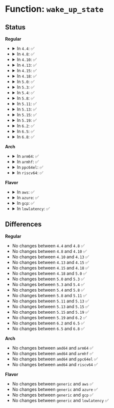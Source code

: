 # Function: <code>wake_up_state</code>

## Status
<b>Regular</b>
<ul>
<li>
<details>
<summary>In <code>4.4</code>: ✅</summary>

```c
int wake_up_state(struct task_struct *p, unsigned int state);
```

**Collision:** Unique Global

**Inline:** No

**Transformation:** False

**Instances:**

```
In kernel/sched/core.c (ffffffff810ac7d0)
Location: kernel/sched/core.c:2071
Inline: False
Direct callers:
  - kernel/ptrace.c:ptrace_resume
  - kernel/ptrace.c:ptrace_resume
  - kernel/signal.c:signal_wake_up_state
  - kernel/signal.c:prepare_signal
  - kernel/freezer.c:freeze_task
  - kernel/futex.c:futex_requeue
  - kernel/futex.c:futex_requeue
  - drivers/dma-buf/fence.c:fence_default_wait_cb
```
**Symbols:**

```
ffffffff810ac7d0-ffffffff810ac7e2: wake_up_state (STB_GLOBAL)
```
</details>
</li>
<li>
<details>
<summary>In <code>4.8</code>: ✅</summary>

```c
int wake_up_state(struct task_struct *p, unsigned int state);
```

**Collision:** Unique Global

**Inline:** No

**Transformation:** False

**Instances:**

```
In kernel/sched/core.c (ffffffff810af0f0)
Location: kernel/sched/core.c:2160
Inline: False
Direct callers:
  - kernel/ptrace.c:ptrace_resume
  - kernel/ptrace.c:ptrace_resume
  - kernel/signal.c:prepare_signal
  - kernel/signal.c:signal_wake_up_state
  - kernel/sched/swait.c:swake_up_all
  - kernel/freezer.c:freeze_task
  - kernel/futex.c:futex_requeue
  - kernel/futex.c:futex_requeue
  - drivers/dma-buf/fence.c:fence_default_wait_cb
```
**Symbols:**

```
ffffffff810af0f0-ffffffff810af102: wake_up_state (STB_GLOBAL)
```
</details>
</li>
<li>
<details>
<summary>In <code>4.10</code>: ✅</summary>

```c
int wake_up_state(struct task_struct *p, unsigned int state);
```

**Collision:** Unique Global

**Inline:** No

**Transformation:** False

**Instances:**

```
In kernel/sched/core.c (ffffffff810b5230)
Location: kernel/sched/core.c:2170
Inline: False
Direct callers:
  - kernel/ptrace.c:ptrace_resume
  - kernel/ptrace.c:ptrace_resume
  - kernel/signal.c:prepare_signal
  - kernel/signal.c:signal_wake_up_state
  - kernel/kthread.c:kthread_unpark
  - kernel/sched/swait.c:swake_up_all
  - kernel/freezer.c:freeze_task
  - kernel/futex.c:futex_requeue
  - kernel/futex.c:futex_requeue
  - drivers/dma-buf/dma-fence.c:dma_fence_default_wait_cb
```
**Symbols:**

```
ffffffff810b5230-ffffffff810b5242: wake_up_state (STB_GLOBAL)
```
</details>
</li>
<li>
<details>
<summary>In <code>4.13</code>: ✅</summary>

```c
int wake_up_state(struct task_struct *p, unsigned int state);
```

**Collision:** Unique Global

**Inline:** No

**Transformation:** False

**Instances:**

```
In kernel/sched/core.c (ffffffff810b14b0)
Location: kernel/sched/core.c:2137
Inline: False
Direct callers:
  - kernel/ptrace.c:ptrace_resume
  - kernel/ptrace.c:ptrace_resume
  - kernel/ptrace.c:ptrace_resume
  - kernel/signal.c:prepare_signal
  - kernel/signal.c:signal_wake_up_state
  - kernel/kthread.c:kthread_unpark
  - kernel/kthread.c:kthread_unpark
  - kernel/sched/swait.c:swake_up_all
  - kernel/freezer.c:freeze_task
  - kernel/futex.c:futex_requeue
  - kernel/futex.c:futex_requeue
  - drivers/dma-buf/dma-fence.c:dma_fence_default_wait_cb
```
**Symbols:**

```
ffffffff810b14b0-ffffffff810b14c2: wake_up_state (STB_GLOBAL)
```
</details>
</li>
<li>
<details>
<summary>In <code>4.15</code>: ✅</summary>

```c
int wake_up_state(struct task_struct *p, unsigned int state);
```

**Collision:** Unique Global

**Inline:** No

**Transformation:** False

**Instances:**

```
In kernel/sched/core.c (ffffffff810b88e0)
Location: kernel/sched/core.c:2156
Inline: False
Direct callers:
  - kernel/ptrace.c:ptrace_resume
  - kernel/ptrace.c:ptrace_resume
  - kernel/ptrace.c:ptrace_resume
  - kernel/signal.c:prepare_signal
  - kernel/signal.c:signal_wake_up_state
  - kernel/kthread.c:kthread_unpark
  - kernel/sched/swait.c:swake_up_all
  - kernel/freezer.c:freeze_task
  - kernel/futex.c:futex_requeue
  - kernel/futex.c:futex_requeue
  - drivers/dma-buf/dma-fence.c:dma_fence_default_wait_cb
```
**Symbols:**

```
ffffffff810b88e0-ffffffff810b88f2: wake_up_state (STB_GLOBAL)
```
</details>
</li>
<li>
<details>
<summary>In <code>4.18</code>: ✅</summary>

```c
int wake_up_state(struct task_struct *p, unsigned int state);
```

**Collision:** Unique Global

**Inline:** No

**Transformation:** False

**Instances:**

```
In kernel/sched/core.c (ffffffff810c03e0)
Location: kernel/sched/core.c:2152
Inline: False
Direct callers:
  - kernel/ptrace.c:ptrace_resume
  - kernel/ptrace.c:ptrace_resume
  - kernel/signal.c:prepare_signal
  - kernel/signal.c:signal_wake_up_state
  - kernel/kthread.c:kthread_unpark
  - kernel/sched/swait.c:swake_up_all
  - kernel/livepatch/transition.c:klp_send_signals
  - kernel/freezer.c:freeze_task
  - kernel/futex.c:futex_requeue
  - kernel/futex.c:futex_requeue
  - drivers/dma-buf/dma-fence.c:dma_fence_default_wait_cb
```
**Symbols:**

```
ffffffff810c03e0-ffffffff810c03f2: wake_up_state (STB_GLOBAL)
```
</details>
</li>
<li>
<details>
<summary>In <code>5.0</code>: ✅</summary>

```c
int wake_up_state(struct task_struct *p, unsigned int state);
```

**Collision:** Unique Global

**Inline:** No

**Transformation:** False

**Instances:**

```
In kernel/sched/core.c (ffffffff810c9750)
Location: kernel/sched/core.c:2146
Inline: False
Direct callers:
  - kernel/ptrace.c:ptrace_resume
  - kernel/ptrace.c:ptrace_resume
  - kernel/signal.c:prepare_signal
  - kernel/signal.c:signal_wake_up_state
  - kernel/kthread.c:kthread_unpark
  - kernel/sched/swait.c:swake_up_all
  - kernel/livepatch/transition.c:klp_send_signals
  - kernel/freezer.c:freeze_task
  - kernel/futex.c:futex_requeue
  - kernel/futex.c:futex_requeue
  - drivers/dma-buf/dma-fence.c:dma_fence_default_wait_cb
```
**Symbols:**

```
ffffffff810c9750-ffffffff810c9762: wake_up_state (STB_GLOBAL)
```
</details>
</li>
<li>
<details>
<summary>In <code>5.3</code>: ✅</summary>

```c
int wake_up_state(struct task_struct *p, unsigned int state);
```

**Collision:** Unique Global

**Inline:** No

**Transformation:** False

**Instances:**

```
In kernel/sched/core.c (ffffffff810d1380)
Location: kernel/sched/core.c:2552
Inline: False
Direct callers:
  - kernel/ptrace.c:ptrace_resume
  - kernel/ptrace.c:ptrace_resume
  - kernel/signal.c:prepare_signal
  - kernel/signal.c:signal_wake_up_state
  - kernel/kthread.c:kthread_unpark
  - kernel/sched/swait.c:swake_up_all
  - kernel/livepatch/transition.c:klp_try_complete_transition
  - kernel/freezer.c:freeze_task
  - kernel/futex.c:futex_requeue
  - kernel/futex.c:futex_requeue
  - drivers/dma-buf/dma-fence.c:dma_fence_default_wait_cb
```
**Symbols:**

```
ffffffff810d1380-ffffffff810d1392: wake_up_state (STB_GLOBAL)
```
</details>
</li>
<li>
<details>
<summary>In <code>5.4</code>: ✅</summary>

```c
int wake_up_state(struct task_struct *p, unsigned int state);
```

**Collision:** Unique Global

**Inline:** No

**Transformation:** False

**Instances:**

```
In kernel/sched/core.c (ffffffff810db330)
Location: kernel/sched/core.c:2672
Inline: False
Direct callers:
  - kernel/ptrace.c:ptrace_resume
  - kernel/ptrace.c:ptrace_resume
  - kernel/signal.c:prepare_signal
  - kernel/signal.c:signal_wake_up_state
  - kernel/kthread.c:kthread_unpark
  - kernel/sched/swait.c:swake_up_all
  - kernel/livepatch/transition.c:klp_try_complete_transition
  - kernel/freezer.c:freeze_task
  - kernel/futex.c:futex_requeue
  - kernel/futex.c:futex_requeue
  - drivers/dma-buf/dma-fence.c:dma_fence_default_wait_cb
```
**Symbols:**

```
ffffffff810db330-ffffffff810db342: wake_up_state (STB_GLOBAL)
```
</details>
</li>
<li>
<details>
<summary>In <code>5.8</code>: ✅</summary>

```c
int wake_up_state(struct task_struct *p, unsigned int state);
```

**Collision:** Unique Global

**Inline:** No

**Transformation:** False

**Instances:**

```
In kernel/sched/core.c (ffffffff810e41b0)
Location: kernel/sched/core.c:2828
Inline: False
Direct callers:
  - kernel/ptrace.c:ptrace_resume
  - kernel/ptrace.c:ptrace_resume
  - kernel/signal.c:do_signal_stop
  - kernel/signal.c:zap_other_threads
  - kernel/signal.c:force_sig_info_to_task
  - kernel/signal.c:complete_signal
  - kernel/signal.c:complete_signal
  - kernel/signal.c:prepare_signal
  - kernel/signal.c:ptrace_trap_notify
  - kernel/kthread.c:kthread_unpark
  - kernel/sched/swait.c:swake_up_all
  - kernel/livepatch/transition.c:klp_send_signals
  - kernel/freezer.c:freeze_task
  - kernel/futex.c:futex_requeue
  - drivers/dma-buf/dma-fence.c:dma_fence_default_wait_cb
```
**Symbols:**

```
ffffffff810e41b0-ffffffff810e41c2: wake_up_state (STB_GLOBAL)
```
</details>
</li>
<li>
<details>
<summary>In <code>5.11</code>: ✅</summary>

```c
int wake_up_state(struct task_struct *p, unsigned int state);
```

**Collision:** Unique Global

**Inline:** No

**Transformation:** False

**Instances:**

```
In kernel/sched/core.c (ffffffff810e1bf0)
Location: kernel/sched/core.c:3537
Inline: False
Direct callers:
  - kernel/ptrace.c:ptrace_resume
  - kernel/ptrace.c:ptrace_resume
  - kernel/signal.c:do_signal_stop
  - kernel/signal.c:zap_other_threads
  - kernel/signal.c:force_sig_info_to_task
  - kernel/signal.c:complete_signal
  - kernel/signal.c:complete_signal
  - kernel/signal.c:prepare_signal
  - kernel/signal.c:ptrace_trap_notify
  - kernel/kthread.c:kthread_unpark
  - kernel/sched/swait.c:swake_up_all
  - kernel/livepatch/transition.c:klp_send_signals
  - kernel/freezer.c:freeze_task
  - kernel/futex.c:futex_requeue
  - mm/filemap.c:wake_page_function
  - drivers/dma-buf/dma-fence.c:dma_fence_default_wait_cb
```
**Symbols:**

```
ffffffff810e1bf0-ffffffff810e1c02: wake_up_state (STB_GLOBAL)
```
</details>
</li>
<li>
<details>
<summary>In <code>5.13</code>: ✅</summary>

```c
int wake_up_state(struct task_struct *p, unsigned int state);
```

**Collision:** Unique Global

**Inline:** No

**Transformation:** False

**Instances:**

```
In kernel/sched/core.c (ffffffff810e3a00)
Location: kernel/sched/core.c:3558
Inline: False
Direct callers:
  - kernel/ptrace.c:ptrace_resume
  - kernel/ptrace.c:ptrace_resume
  - kernel/signal.c:do_signal_stop
  - kernel/signal.c:zap_other_threads
  - kernel/signal.c:force_sig_info_to_task
  - kernel/signal.c:complete_signal
  - kernel/signal.c:complete_signal
  - kernel/signal.c:prepare_signal
  - kernel/signal.c:ptrace_trap_notify
  - kernel/kthread.c:kthread_unpark
  - kernel/sched/swait.c:swake_up_all
  - kernel/livepatch/transition.c:klp_try_complete_transition
  - kernel/livepatch/transition.c:klp_try_complete_transition
  - kernel/freezer.c:freeze_task
  - kernel/futex.c:futex_requeue
  - kernel/futex.c:futex_requeue
  - mm/filemap.c:wake_page_function
  - fs/io-wq.c:io_wq_worker_cancel
  - fs/io-wq.c:io_wq_worker_wake
  - drivers/dma-buf/dma-fence.c:dma_fence_default_wait_cb
```
**Symbols:**

```
ffffffff810e3a00-ffffffff810e3a12: wake_up_state (STB_GLOBAL)
```
</details>
</li>
<li>
<details>
<summary>In <code>5.15</code>: ✅</summary>

```c
int wake_up_state(struct task_struct *p, unsigned int state);
```

**Collision:** Unique Global

**Inline:** No

**Transformation:** False

**Instances:**

```
In kernel/sched/core.c (ffffffff810fa660)
Location: kernel/sched/core.c:4173
Inline: False
Direct callers:
  - kernel/ptrace.c:ptrace_resume
  - kernel/ptrace.c:ptrace_resume
  - kernel/signal.c:do_signal_stop
  - kernel/signal.c:zap_other_threads
  - kernel/signal.c:force_sig_info_to_task
  - kernel/signal.c:complete_signal
  - kernel/signal.c:complete_signal
  - kernel/signal.c:prepare_signal
  - kernel/signal.c:ptrace_trap_notify
  - kernel/kthread.c:kthread_unpark
  - kernel/sched/swait.c:swake_up_all
  - kernel/locking/rtmutex_api.c:rt_mutex_adjust_prio_chain
  - kernel/livepatch/transition.c:klp_try_complete_transition
  - kernel/livepatch/transition.c:klp_try_complete_transition
  - kernel/freezer.c:freeze_task
  - kernel/futex.c:futex_requeue
  - kernel/futex.c:futex_requeue
  - mm/filemap.c:wake_page_function
  - fs/io-wq.c:io_wq_worker_cancel
  - fs/io-wq.c:io_wq_worker_wake
  - drivers/dma-buf/dma-fence.c:dma_fence_default_wait_cb
```
**Symbols:**

```
ffffffff810fa660-ffffffff810fa672: wake_up_state (STB_GLOBAL)
```
</details>
</li>
<li>
<details>
<summary>In <code>5.19</code>: ✅</summary>

```c
int wake_up_state(struct task_struct *p, unsigned int state);
```

**Collision:** Unique Global

**Inline:** No

**Transformation:** False

**Instances:**

```
In kernel/sched/core.c (ffffffff81116b90)
Location: kernel/sched/core.c:4292
Inline: False
Direct callers:
  - kernel/ptrace.c:ptrace_request
  - kernel/ptrace.c:ptrace_unfreeze_traced
  - kernel/signal.c:do_signal_stop
  - kernel/signal.c:zap_other_threads
  - kernel/signal.c:force_sig_info_to_task
  - kernel/signal.c:complete_signal
  - kernel/signal.c:complete_signal
  - kernel/signal.c:prepare_signal
  - kernel/signal.c:ptrace_trap_notify
  - kernel/kthread.c:kthread_unpark
  - kernel/sched/build_utility.c:swake_up_all
  - kernel/locking/rtmutex_api.c:rt_mutex_adjust_prio_chain
  - kernel/livepatch/transition.c:klp_try_complete_transition
  - kernel/livepatch/transition.c:klp_try_complete_transition
  - kernel/freezer.c:freeze_task
  - kernel/futex/requeue.c:futex_requeue
  - kernel/futex/requeue.c:futex_requeue
  - mm/filemap.c:wake_page_function
  - fs/userfaultfd.c:userfaultfd_wake_function
  - io_uring/io-wq.c:io_wq_worker_cancel
  - io_uring/io-wq.c:io_wq_worker_wake
  - drivers/dma-buf/dma-fence.c:dma_fence_default_wait_cb
```
**Symbols:**

```
ffffffff81116b90-ffffffff81116bac: wake_up_state (STB_GLOBAL)
```
</details>
</li>
<li>
<details>
<summary>In <code>6.2</code>: ✅</summary>

```c
int wake_up_state(struct task_struct *p, unsigned int state);
```

**Collision:** Unique Global

**Inline:** No

**Transformation:** False

**Instances:**

```
In kernel/sched/core.c (ffffffff8113e170)
Location: kernel/sched/core.c:4406
Inline: False
Direct callers:
  - kernel/ptrace.c:ptrace_request
  - kernel/ptrace.c:ptrace_unfreeze_traced
  - kernel/signal.c:do_signal_stop
  - kernel/signal.c:zap_other_threads
  - kernel/signal.c:force_sig_info_to_task
  - kernel/signal.c:complete_signal
  - kernel/signal.c:complete_signal
  - kernel/signal.c:prepare_signal
  - kernel/signal.c:ptrace_trap_notify
  - kernel/task_work.c:task_work_add
  - kernel/task_work.c:task_work_add
  - kernel/kthread.c:kthread_unpark
  - kernel/sched/build_utility.c:swake_up_all
  - kernel/locking/rtmutex_api.c:rt_mutex_adjust_prio_chain
  - kernel/livepatch/transition.c:klp_try_complete_transition
  - kernel/livepatch/transition.c:klp_try_complete_transition
  - kernel/freezer.c:__thaw_task
  - kernel/freezer.c:freeze_task
  - kernel/futex/requeue.c:futex_requeue
  - kernel/futex/requeue.c:futex_requeue
  - mm/filemap.c:wake_page_function
  - fs/userfaultfd.c:userfaultfd_wake_function
  - io_uring/io-wq.c:io_wq_worker_cancel
  - io_uring/io-wq.c:io_wq_worker_wake
  - drivers/dma-buf/dma-fence.c:dma_fence_default_wait_cb
```
**Symbols:**

```
ffffffff8113e170-ffffffff8113e18c: wake_up_state (STB_GLOBAL)
```
</details>
</li>
<li>
<details>
<summary>In <code>6.5</code>: ✅</summary>

```c
int wake_up_state(struct task_struct *p, unsigned int state);
```

**Collision:** Unique Global

**Inline:** No

**Transformation:** False

**Instances:**

```
In kernel/sched/core.c (ffffffff81151260)
Location: kernel/sched/core.c:4483
Inline: False
Direct callers:
  - kernel/ptrace.c:ptrace_request
  - kernel/ptrace.c:ptrace_unfreeze_traced
  - kernel/signal.c:do_signal_stop
  - kernel/signal.c:zap_other_threads
  - kernel/signal.c:force_sig_info_to_task
  - kernel/signal.c:complete_signal
  - kernel/signal.c:complete_signal
  - kernel/signal.c:prepare_signal
  - kernel/signal.c:ptrace_trap_notify
  - kernel/task_work.c:task_work_add
  - kernel/task_work.c:task_work_add
  - kernel/kthread.c:kthread_unpark
  - kernel/sched/build_utility.c:swake_up_all
  - kernel/locking/rtmutex_api.c:rt_mutex_adjust_prio_chain
  - kernel/livepatch/transition.c:klp_try_complete_transition
  - kernel/livepatch/transition.c:klp_try_complete_transition
  - kernel/freezer.c:__thaw_task
  - kernel/freezer.c:freeze_task
  - kernel/futex/requeue.c:futex_requeue
  - kernel/futex/requeue.c:futex_requeue
  - mm/filemap.c:wake_page_function
  - fs/userfaultfd.c:userfaultfd_wake_function
  - io_uring/io-wq.c:io_wq_worker_cancel
  - io_uring/io-wq.c:io_wq_worker_wake
  - drivers/dma-buf/dma-fence.c:dma_fence_default_wait_cb
```
**Symbols:**

```
ffffffff81151260-ffffffff8115127c: wake_up_state (STB_GLOBAL)
```
</details>
</li>
<li>
<details>
<summary>In <code>6.8</code>: ✅</summary>

```c
int wake_up_state(struct task_struct *p, unsigned int state);
```

**Collision:** Unique Global

**Inline:** No

**Transformation:** False

**Instances:**

```
In kernel/sched/core.c (ffffffff8115d0f0)
Location: kernel/sched/core.c:4505
Inline: False
Direct callers:
  - kernel/ptrace.c:ptrace_request
  - kernel/ptrace.c:ptrace_unfreeze_traced
  - kernel/signal.c:do_signal_stop
  - kernel/signal.c:zap_other_threads
  - kernel/signal.c:force_sig_info_to_task
  - kernel/signal.c:complete_signal
  - kernel/signal.c:complete_signal
  - kernel/signal.c:prepare_signal
  - kernel/signal.c:ptrace_trap_notify
  - kernel/task_work.c:task_work_add
  - kernel/task_work.c:task_work_add
  - kernel/kthread.c:kthread_unpark
  - kernel/sched/build_utility.c:swake_up_all
  - kernel/locking/rtmutex_api.c:rt_mutex_adjust_prio_chain
  - kernel/livepatch/transition.c:klp_try_complete_transition
  - kernel/livepatch/transition.c:klp_try_complete_transition
  - kernel/freezer.c:__thaw_task
  - kernel/freezer.c:freeze_task
  - kernel/futex/requeue.c:futex_requeue
  - kernel/futex/requeue.c:futex_requeue
  - mm/filemap.c:wake_page_function
  - fs/userfaultfd.c:userfaultfd_wake_function
  - io_uring/io-wq.c:io_wq_worker_cancel
  - io_uring/io-wq.c:io_wq_worker_wake
  - drivers/dma-buf/dma-fence.c:dma_fence_default_wait_cb
```
**Symbols:**

```
ffffffff8115d0f0-ffffffff8115d10c: wake_up_state (STB_GLOBAL)
```
</details>
</li>
</ul>
<b>Arch</b>
<ul>
<li>
<details>
<summary>In <code>arm64</code>: ✅</summary>

```c
int wake_up_state(struct task_struct *p, unsigned int state);
```

**Collision:** Unique Global

**Inline:** No

**Transformation:** False

**Instances:**

```
In kernel/sched/core.c (ffff80001013aff8)
Location: kernel/sched/core.c:2672
Inline: False
Direct callers:
  - kernel/ptrace.c:ptrace_resume
  - kernel/ptrace.c:ptrace_resume
  - kernel/signal.c:prepare_signal
  - kernel/signal.c:signal_wake_up_state
  - kernel/signal.c:signal_wake_up_state
  - kernel/kthread.c:kthread_unpark
  - kernel/kthread.c:kthread_unpark
  - kernel/sched/swait.c:swake_up_all
  - kernel/freezer.c:freeze_task
  - kernel/futex.c:futex_requeue
  - kernel/futex.c:futex_requeue
  - drivers/dma-buf/dma-fence.c:dma_fence_default_wait_cb
```
**Symbols:**

```
ffff80001013aff8-ffff80001013b030: wake_up_state (STB_GLOBAL)
```
</details>
</li>
<li>
<details>
<summary>In <code>armhf</code>: ✅</summary>

```c
int wake_up_state(struct task_struct *p, unsigned int state);
```

**Collision:** Unique Global

**Inline:** No

**Transformation:** False

**Instances:**

```
In kernel/sched/core.c (c038a9b8)
Location: kernel/sched/core.c:2672
Inline: False
Direct callers:
  - kernel/ptrace.c:__se_sys_ptrace
  - kernel/signal.c:prepare_signal
  - kernel/signal.c:signal_wake_up_state
  - kernel/kthread.c:kthread_unpark
  - kernel/sched/swait.c:swake_up_all
  - kernel/freezer.c:freeze_task
  - kernel/futex.c:futex_requeue
  - kernel/futex.c:futex_requeue
  - drivers/dma-buf/dma-fence.c:dma_fence_default_wait_cb
```
**Symbols:**

```
c038a9b8-c038a9d8: wake_up_state (STB_GLOBAL)
```
</details>
</li>
<li>
<details>
<summary>In <code>ppc64el</code>: ✅</summary>

```c
int wake_up_state(struct task_struct *p, unsigned int state);
```

**Collision:** Unique Global

**Inline:** No

**Transformation:** False

**Instances:**

```
In kernel/sched/core.c (c000000000188c40)
Location: kernel/sched/core.c:2672
Inline: False
Direct callers:
  - kernel/ptrace.c:ptrace_resume
  - kernel/ptrace.c:ptrace_resume
  - kernel/signal.c:prepare_signal
  - kernel/signal.c:signal_wake_up_state
  - kernel/kthread.c:kthread_unpark
  - kernel/kthread.c:kthread_unpark
  - kernel/sched/swait.c:swake_up_all
  - kernel/livepatch/transition.c:klp_try_complete_transition
  - kernel/freezer.c:freeze_task
  - kernel/futex.c:futex_requeue
  - kernel/futex.c:futex_requeue
  - drivers/dma-buf/dma-fence.c:dma_fence_default_wait_cb
```
**Symbols:**

```
c000000000188c40-c000000000188c58: wake_up_state (STB_GLOBAL)
```
</details>
</li>
<li>
<details>
<summary>In <code>riscv64</code>: ✅</summary>

```c
int wake_up_state(struct task_struct *p, unsigned int state);
```

**Collision:** Unique Global

**Inline:** No

**Transformation:** False

**Instances:**

```
In kernel/sched/core.c (ffffffe0000ea69e)
Location: kernel/sched/core.c:2672
Inline: False
Direct callers:
  - kernel/ptrace.c:__se_sys_ptrace
  - kernel/signal.c:prepare_signal
  - kernel/signal.c:signal_wake_up_state
  - kernel/kthread.c:kthread_unpark
  - kernel/sched/swait.c:swake_up_all
  - kernel/freezer.c:freeze_task
  - kernel/futex.c:futex_requeue
  - kernel/futex.c:futex_requeue
  - drivers/dma-buf/dma-fence.c:dma_fence_default_wait_cb
```
**Symbols:**

```
ffffffe0000ea69e-ffffffe0000ea6d2: wake_up_state (STB_GLOBAL)
```
</details>
</li>
</ul>
<b>Flavor</b>
<ul>
<li>
<details>
<summary>In <code>aws</code>: ✅</summary>

```c
int wake_up_state(struct task_struct *p, unsigned int state);
```

**Collision:** Unique Global

**Inline:** No

**Transformation:** False

**Instances:**

```
In kernel/sched/core.c (ffffffff810d57e0)
Location: kernel/sched/core.c:2672
Inline: False
Direct callers:
  - kernel/ptrace.c:ptrace_resume
  - kernel/ptrace.c:ptrace_resume
  - kernel/signal.c:prepare_signal
  - kernel/signal.c:signal_wake_up_state
  - kernel/kthread.c:kthread_unpark
  - kernel/sched/swait.c:swake_up_all
  - kernel/livepatch/transition.c:klp_try_complete_transition
  - kernel/freezer.c:freeze_task
  - kernel/futex.c:futex_requeue
  - kernel/futex.c:futex_requeue
  - drivers/dma-buf/dma-fence.c:dma_fence_default_wait_cb
```
**Symbols:**

```
ffffffff810d57e0-ffffffff810d57f2: wake_up_state (STB_GLOBAL)
```
</details>
</li>
<li>
<details>
<summary>In <code>azure</code>: ✅</summary>

```c
int wake_up_state(struct task_struct *p, unsigned int state);
```

**Collision:** Unique Global

**Inline:** No

**Transformation:** False

**Instances:**

```
In kernel/sched/core.c (ffffffff810c3e30)
Location: kernel/sched/core.c:2672
Inline: False
Direct callers:
  - kernel/ptrace.c:ptrace_resume
  - kernel/ptrace.c:ptrace_resume
  - kernel/signal.c:prepare_signal
  - kernel/signal.c:signal_wake_up_state
  - kernel/kthread.c:kthread_unpark
  - kernel/sched/swait.c:swake_up_all
  - kernel/livepatch/transition.c:klp_try_complete_transition
  - kernel/freezer.c:freeze_task
  - kernel/futex.c:futex_requeue
  - kernel/futex.c:futex_requeue
  - drivers/dma-buf/dma-fence.c:dma_fence_default_wait_cb
```
**Symbols:**

```
ffffffff810c3e30-ffffffff810c3e42: wake_up_state (STB_GLOBAL)
```
</details>
</li>
<li>
<details>
<summary>In <code>gcp</code>: ✅</summary>

```c
int wake_up_state(struct task_struct *p, unsigned int state);
```

**Collision:** Unique Global

**Inline:** No

**Transformation:** False

**Instances:**

```
In kernel/sched/core.c (ffffffff810d2620)
Location: kernel/sched/core.c:2672
Inline: False
Direct callers:
  - kernel/ptrace.c:ptrace_resume
  - kernel/ptrace.c:ptrace_resume
  - kernel/signal.c:prepare_signal
  - kernel/signal.c:signal_wake_up_state
  - kernel/kthread.c:kthread_unpark
  - kernel/sched/swait.c:swake_up_all
  - kernel/livepatch/transition.c:klp_try_complete_transition
  - kernel/freezer.c:freeze_task
  - kernel/futex.c:futex_requeue
  - kernel/futex.c:futex_requeue
  - drivers/dma-buf/dma-fence.c:dma_fence_default_wait_cb
```
**Symbols:**

```
ffffffff810d2620-ffffffff810d2632: wake_up_state (STB_GLOBAL)
```
</details>
</li>
<li>
<details>
<summary>In <code>lowlatency</code>: ✅</summary>

```c
int wake_up_state(struct task_struct *p, unsigned int state);
```

**Collision:** Unique Global

**Inline:** No

**Transformation:** False

**Instances:**

```
In kernel/sched/core.c (ffffffff810dd0d0)
Location: kernel/sched/core.c:2672
Inline: False
Direct callers:
  - kernel/ptrace.c:ptrace_resume
  - kernel/ptrace.c:ptrace_resume
  - kernel/signal.c:prepare_signal
  - kernel/signal.c:signal_wake_up_state
  - kernel/kthread.c:kthread_unpark
  - kernel/sched/swait.c:swake_up_all
  - kernel/livepatch/transition.c:klp_try_complete_transition
  - kernel/freezer.c:freeze_task
  - kernel/futex.c:futex_requeue
  - kernel/futex.c:futex_requeue
  - drivers/dma-buf/dma-fence.c:dma_fence_default_wait_cb
```
**Symbols:**

```
ffffffff810dd0d0-ffffffff810dd0e2: wake_up_state (STB_GLOBAL)
```
</details>
</li>
</ul>

## Differences
<b>Regular</b>
<ul>
<li>
No changes between <code>4.4</code> and <code>4.8</code> ✅
</li>
<li>
No changes between <code>4.8</code> and <code>4.10</code> ✅
</li>
<li>
No changes between <code>4.10</code> and <code>4.13</code> ✅
</li>
<li>
No changes between <code>4.13</code> and <code>4.15</code> ✅
</li>
<li>
No changes between <code>4.15</code> and <code>4.18</code> ✅
</li>
<li>
No changes between <code>4.18</code> and <code>5.0</code> ✅
</li>
<li>
No changes between <code>5.0</code> and <code>5.3</code> ✅
</li>
<li>
No changes between <code>5.3</code> and <code>5.4</code> ✅
</li>
<li>
No changes between <code>5.4</code> and <code>5.8</code> ✅
</li>
<li>
No changes between <code>5.8</code> and <code>5.11</code> ✅
</li>
<li>
No changes between <code>5.11</code> and <code>5.13</code> ✅
</li>
<li>
No changes between <code>5.13</code> and <code>5.15</code> ✅
</li>
<li>
No changes between <code>5.15</code> and <code>5.19</code> ✅
</li>
<li>
No changes between <code>5.19</code> and <code>6.2</code> ✅
</li>
<li>
No changes between <code>6.2</code> and <code>6.5</code> ✅
</li>
<li>
No changes between <code>6.5</code> and <code>6.8</code> ✅
</li>
</ul>
<b>Arch</b>
<ul>
<li>
No changes between <code>amd64</code> and <code>arm64</code> ✅
</li>
<li>
No changes between <code>amd64</code> and <code>armhf</code> ✅
</li>
<li>
No changes between <code>amd64</code> and <code>ppc64el</code> ✅
</li>
<li>
No changes between <code>amd64</code> and <code>riscv64</code> ✅
</li>
</ul>
<b>Flavor</b>
<ul>
<li>
No changes between <code>generic</code> and <code>aws</code> ✅
</li>
<li>
No changes between <code>generic</code> and <code>azure</code> ✅
</li>
<li>
No changes between <code>generic</code> and <code>gcp</code> ✅
</li>
<li>
No changes between <code>generic</code> and <code>lowlatency</code> ✅
</li>
</ul>
